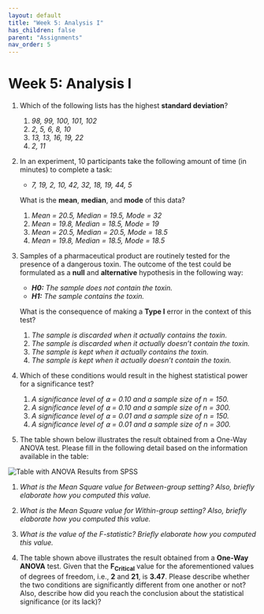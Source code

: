 ```yaml
---
layout: default
title: "Week 5: Analysis I"
has_children: false
parent: "Assignments"
nav_order: 5
---
```


# Week 5: Analysis I

1.  Which of the following lists has the highest **standard deviation**?
    1.  _98, 99, 100, 101, 102_
    2.  _2, 5, 6, 8, 10_
    3.  _13, 13, 16, 19, 22_
    4.  _2, 11_
2.  In an experiment, 10 participants take the following amount of time (in minutes) to complete a task:
    *   _7, 19, 2, 10, 42, 32, 18, 19, 44, 5_
    
    What is the **mean**, **median**, and **mode** of this data?
    1.  _Mean = 20.5, Median = 19.5, Mode = 32_
    2.  _Mean = 19.8, Median = 18.5, Mode = 19_
    3.  _Mean = 20.5, Median = 20.5, Mode = 18.5_
    4.  _Mean = 19.8, Median = 18.5, Mode = 18.5_
3.  Samples of a pharmaceutical product are routinely tested for the presence of a dangerous toxin. The outcome of the test could be formulated as a **null** and **alternative** hypothesis in the following way:
    *   _**H0:** The sample does not contain the toxin._
    *   _**H1:** The sample contains the toxin._
    
    What is the consequence of making a **Type I** error in the context of this test?
    1.  _The sample is discarded when it actually contains the toxin._
    2.  _The sample is discarded when it actually doesn’t contain the toxin._
    3.  _The sample is kept when it actually contains the toxin._
    4.  _The sample is kept when it actually doesn’t contain the toxin._
4.  Which of these conditions would result in the highest statistical power for a significance test?
    1.  _A significance level of ⍺ = 0.10 and a sample size of n = 150._
    2.  _A significance level of ⍺ = 0.10 and a sample size of n = 300._
    3.  _A significance level of ⍺ = 0.01 and a sample size of n = 150._
    4.  _A significance level of ⍺ = 0.01 and a sample size of n = 300._
5.  The table shown below illustrates the result obtained from a One-Way ANOVA test. Please fill in the following detail based on the information available in the table:

![Table with ANOVA Results from SPSS]({{site.baseurl}}/assets/images/Week-5-Prep-Q5.png)

1.  _What is the Mean Square value for Between-group setting? Also, briefly elaborate how you computed this value._
2.  _What is the Mean Square value for Within-group setting? Also, briefly elaborate how you computed this value._
3.  _What is the value of the F-statistic? Briefly elaborate how you computed this value._

6.  The table shown above illustrates the result obtained from a **One-Way ANOVA** test. Given that the **F<sub>Critical</sub>** value for the aforementioned values of degrees of freedom, i.e., **2** and **21**, is **3.47**. Please describe whether the two conditions are significantly different from one another or not? Also, describe how did you reach the conclusion about the statistical significance (or its lack)?